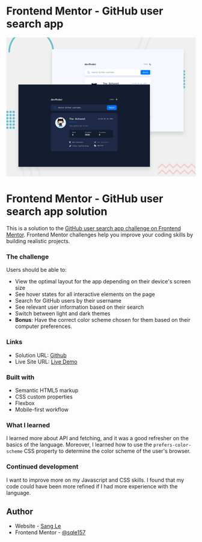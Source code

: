 # Frontend Mentor - GitHub user search app

![Design preview for the GitHub user search app coding challenge](./preview.jpg)

# Frontend Mentor - GitHub user search app solution

This is a solution to the [GitHub user search app challenge on Frontend Mentor](https://www.frontendmentor.io/challenges/github-user-search-app-Q09YOgaH6). Frontend Mentor challenges help you improve your coding skills by building realistic projects.

### The challenge

Users should be able to:

- View the optimal layout for the app depending on their device's screen size
- See hover states for all interactive elements on the page
- Search for GitHub users by their username
- See relevant user information based on their search
- Switch between light and dark themes
- **Bonus**: Have the correct color scheme chosen for them based on their computer preferences.

### Links

- Solution URL: [Github](https://github.com/sqle157/github-user-search-app)
- Live Site URL: [Live Demo](https://sqle157.github.io/github-user-search-app/)

### Built with

- Semantic HTML5 markup
- CSS custom properties
- Flexbox
- Mobile-first workflow

### What I learned

I learned more about API and fetching, and it was a good refresher on the basics of the language. Moreover, I learned how to use the `prefers-color-scheme` CSS property to determine the color scheme of the user's browser.

### Continued development

I want to improve more on my Javascript and CSS skills. I found that my code could have been more refined if I had more experience with the language. 

## Author
- Website - [Sang Le](https://github.com/sqle157)
- Frontend Mentor - [@sqle157](https://www.frontendmentor.io/profile/sqle157)
